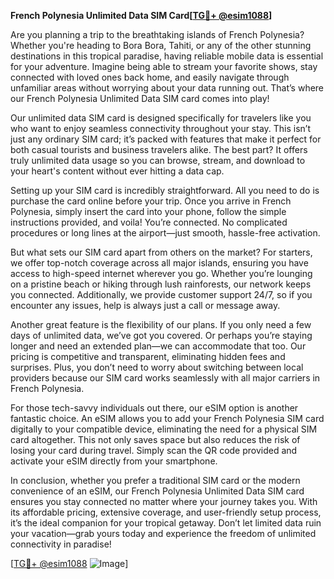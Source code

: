 **French Polynesia Unlimited Data SIM Card[[TG💪+ @esim1088](https://t.me/s/esim1088)]**

Are you planning a trip to the breathtaking islands of French Polynesia? Whether you're heading to Bora Bora, Tahiti, or any of the other stunning destinations in this tropical paradise, having reliable mobile data is essential for your adventure. Imagine being able to stream your favorite shows, stay connected with loved ones back home, and easily navigate through unfamiliar areas without worrying about your data running out. That’s where our French Polynesia Unlimited Data SIM card comes into play!

Our unlimited data SIM card is designed specifically for travelers like you who want to enjoy seamless connectivity throughout your stay. This isn’t just any ordinary SIM card; it’s packed with features that make it perfect for both casual tourists and business travelers alike. The best part? It offers truly unlimited data usage so you can browse, stream, and download to your heart's content without ever hitting a data cap.

Setting up your SIM card is incredibly straightforward. All you need to do is purchase the card online before your trip. Once you arrive in French Polynesia, simply insert the card into your phone, follow the simple instructions provided, and voila! You’re connected. No complicated procedures or long lines at the airport—just smooth, hassle-free activation.

But what sets our SIM card apart from others on the market? For starters, we offer top-notch coverage across all major islands, ensuring you have access to high-speed internet wherever you go. Whether you’re lounging on a pristine beach or hiking through lush rainforests, our network keeps you connected. Additionally, we provide customer support 24/7, so if you encounter any issues, help is always just a call or message away.

Another great feature is the flexibility of our plans. If you only need a few days of unlimited data, we’ve got you covered. Or perhaps you’re staying longer and need an extended plan—we can accommodate that too. Our pricing is competitive and transparent, eliminating hidden fees and surprises. Plus, you don’t need to worry about switching between local providers because our SIM card works seamlessly with all major carriers in French Polynesia.

For those tech-savvy individuals out there, our eSIM option is another fantastic choice. An eSIM allows you to add your French Polynesia SIM card digitally to your compatible device, eliminating the need for a physical SIM card altogether. This not only saves space but also reduces the risk of losing your card during travel. Simply scan the QR code provided and activate your eSIM directly from your smartphone.

In conclusion, whether you prefer a traditional SIM card or the modern convenience of an eSIM, our French Polynesia Unlimited Data SIM card ensures you stay connected no matter where your journey takes you. With its affordable pricing, extensive coverage, and user-friendly setup process, it’s the ideal companion for your tropical getaway. Don’t let limited data ruin your vacation—grab yours today and experience the freedom of unlimited connectivity in paradise!

[[TG💪+ @esim1088](https://t.me/s/esim1088) ![Image](https://i.postimg.cc/Y0z9fWf4/image.png)]